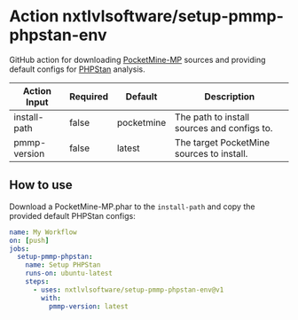 # Action nxtlvlsoftware/setup-pmmp-phpstan-env

GitHub action for downloading [PocketMine-MP](https://github.com/pmmp/PocketMine-MP) sources and providing default configs for [PHPStan](https://github.com/phpstan/phpstan) analysis.

| Action Input | Required | Default    | Description                                 |
|--------------|----------|------------|---------------------------------------------|
| install-path | false    | pocketmine | The path to install sources and configs to. |
| pmmp-version | false    | latest     | The target PocketMine sources to install.   |

## How to use
Download a PocketMine-MP.phar to the `install-path` and copy the provided default PHPStan configs:

```yml
name: My Workflow
on: [push]
jobs:
  setup-pmmp-phpstan:
    name: Setup PHPStan
    runs-on: ubuntu-latest
    steps:
      - uses: nxtlvlsoftware/setup-pmmp-phpstan-env@v1
        with:
          pmmp-version: latest
```
